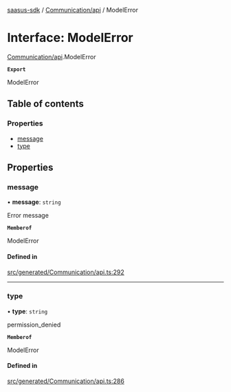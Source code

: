 [saasus-sdk](../README.md) / [Communication/api](../modules/Communication_api.md) / ModelError

# Interface: ModelError

[Communication/api](../modules/Communication_api.md).ModelError

**`Export`**

ModelError

## Table of contents

### Properties

- [message](Communication_api.ModelError.md#message)
- [type](Communication_api.ModelError.md#type)

## Properties

### message

• **message**: `string`

Error message

**`Memberof`**

ModelError

#### Defined in

[src/generated/Communication/api.ts:292](https://github.com/saasus-platform/saasus-sdk-javascript/blob/997c544/src/generated/Communication/api.ts#L292)

___

### type

• **type**: `string`

permission_denied

**`Memberof`**

ModelError

#### Defined in

[src/generated/Communication/api.ts:286](https://github.com/saasus-platform/saasus-sdk-javascript/blob/997c544/src/generated/Communication/api.ts#L286)
